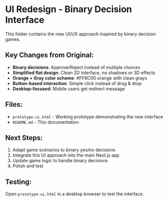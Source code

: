 # UI Redesign - Binary Decision Interface

This folder contains the new UI/UX approach inspired by binary decision games.

## Key Changes from Original:
- **Binary decisions**: Approve/Reject instead of multiple choices
- **Simplified flat design**: Clean 2D interface, no shadows or 3D effects
- **Orange + Gray color scheme**: #FF8C00 orange with clean grays
- **Button-based interaction**: Simple click instead of drag & drop
- **Desktop-focused**: Mobile users get redirect message

## Files:
- `prototype-ui.html` - Working prototype demonstrating the new interface
- `README.md` - This documentation

## Next Steps:
1. Adapt game scenarios to binary yes/no decisions
2. Integrate this UI approach into the main Next.js app
3. Update game logic to handle binary decisions
4. Polish and test

## Testing:
Open `prototype-ui.html` in a desktop browser to test the interface.